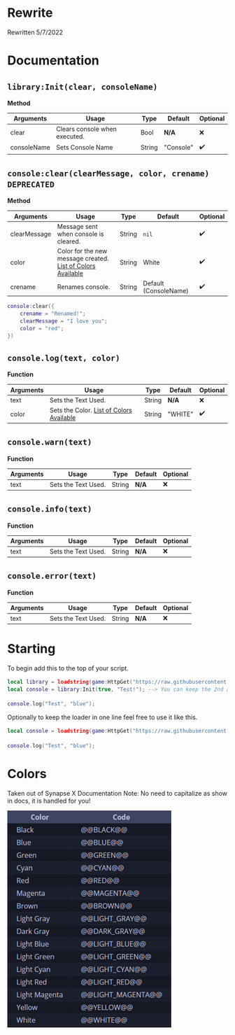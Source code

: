 # Rewrite
Rewritten 5/7/2022
# Documentation
## `library:Init(clear, consoleName)`
**Method**

| Arguments     | Usage                         | Type   | Default   | Optional |
| ------------- | ----------------------------- | ------ | --------- | -------- |
| clear         | Clears console when executed. | Bool   | **N/A**   | ❌      |
| consoleName   | Sets Console Name             | String | "Console" | ✔️      |

## `console:clear(clearMessage, color, crename)` **`DEPRECATED`**
**Method**

| Arguments    | Usage                                                                                                             | Type   | Default               | Optional | 
| ------------ | ----------------------------------------------------------------------------------------------------------------- | ------ | --------------------- | -------- |
| clearMessage | Message sent when console is cleared.                                                                             | String | `nil`                 | ✔️      |
| color        | Color for the new message created. [List of Colors Available](https://github.com/RobloxArchiver/Console#colors)   | String | White                 | ✔️      |
| crename      | Renames console.                                                                                                  | String | Default (ConsoleName) | ✔️      |

```lua
console:clear({
    crename = "Renamed!";
    clearMessage = "I love you";
    color = "red";
})
```

## `console.log(text, color)`
**Function**

| Arguments | Usage                                                                                           | Type   | Default   | Optional |
| --------- | ----------------------------------------------------------------------------------------------- | ------ | --------- | -------- |
| text      | Sets the Text Used.                                                                             | String | **N/A**   | ❌      |
| color     | Sets the Color. [List of Colors Available](https://github.com/RobloxArchiver/Console#colors)    | String | "WHITE"   | ✔️      |

## `console.warn(text)`
**Function**

| Arguments | Usage               | Type   | Default   | Optional |
| --------- | ------------------- | ------ | --------- | -------- |
| text      | Sets the Text Used. | String | **N/A**   | ❌      |

## `console.info(text)`
**Function**

| Arguments | Usage               | Type   | Default   | Optional |
| --------- | ------------------- | ------ | --------- | -------- |
| text      | Sets the Text Used. | String | **N/A**   | ❌      |

## `console.error(text)`
**Function**

| Arguments | Usage               | Type   | Default   | Optional |
| --------- | ------------------- | ------ | --------- | -------- |
| text      | Sets the Text Used. | String | **N/A**   | ❌      |

# Starting
To begin add this to the top of your script. 
```lua
local library = loadstring(game:HttpGet("https://raw.githubusercontent.com/RobloxArchiver/Console/main/src/main.lua"))();
local console = library:Init(true, "Test!"); --> You can keep the 2nd arg empty, it'll default to "Console."

console.log("Test", "blue");
```

Optionally to keep the loader in one line feel free to use it like this.
```lua
local console = loadstring(game:HttpGet("https://raw.githubusercontent.com/RobloxArchiver/Console/main/src/main.lua"))():Init(true, "Test!");

console.log("Test", "blue");
```

# Colors
Taken out of Synapse X Documentation Note: No need to capitalize as show in docs, it is handled for you! 


![The Colors](image.png)
